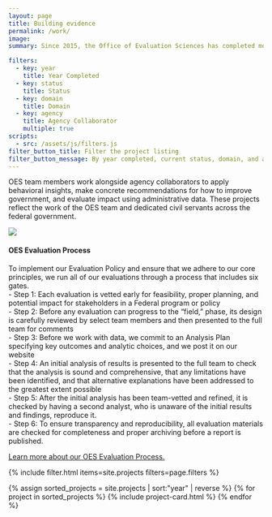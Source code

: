 ```yaml
---
layout: page
title: Building evidence
permalink: /work/
image:
summary: Since 2015, the Office of Evaluation Sciences has completed more than 70 tests with more than a dozen agencies. 

filters:
  - key: year
    title: Year Completed
  - key: status
    title: Status
  - key: domain
    title: Domain
  - key: agency
    title: Agency Collaborator
    multiple: true
scripts:
  - src: /assets/js/filters.js
filter_button_title: Filter the project listing
filter_button_message: By year completed, current status, domain, and agency collaborator
---
```


<p>OES team members work alongside agency collaborators to apply behavioral insights, make concrete recommendations for how to improve government, and evaluate impact using administrative data. These projects reflect the work of the OES team and dedicated civil servants across the federal government.</p>
  <div class="grid-container padding-top-4 margin-top-4 border-top border-base-lighter">
    <div class="grid-row grid-gap">
      <div class="tablet:grid-col-3">
        <img src="{{ '/assets/img/oes-project-process-small.png' | prepend: site.baseurl }}" class="display-block margin-x-auto square-60">
      </div>
      <div class="tablet:grid-col usa-prose">
        <h4>OES Evaluation Process</h4>
        <p>To implement our Evaluation Policy and ensure that we adhere to our core principles, we run all of our evaluations through a process that includes six gates.
          <br>
          - Step 1: Each evaluation is vetted early for feasibility, proper planning, and potential impact for stakeholders in a Federal program or policy
          <br>
          - Step 2: Before any evaluation can progress to the “field,” phase, its design is carefully reviewed by select team members and then presented to the full team for comments
          <br>
          - Step 3: Before we work with data, we commit to an Analysis Plan
specifying key outcomes and analytic choices, and we post it on our website
          <br>
          - Step 4: An initial analysis of results is presented to the full team to check that the
analysis is sound and comprehensive, that any limitations have been identified, and that alternative
explanations have been addressed to the greatest extent possible
          <br>
          - Step 5: After the initial analysis has been
team-vetted and refined, it is checked by having a second analyst, who is unaware of the initial
results and findings, reproduce it.
          <br>
          - Step 6: To ensure transparency and reproducibility, all
evaluation materials are checked for completeness and proper archiving before a report is
published.</p>
           <p><a href="{{ '/methods' | prepend: site.baseurl }}">Learn more about our OES Evaluation Process.</a></p>
      </div>
    </div>
  </div>

{% include filter.html items=site.projects filters=page.filters %}
<div class="margin-top-4">
  <div class="grid-row grid-gap">
    {% assign sorted_projects = site.projects | sort:"year" | reverse %}
    {% for project in sorted_projects %}
      {% include project-card.html %}
    {% endfor %}
  </div>
</div>
